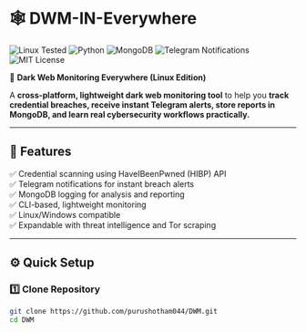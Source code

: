 # 🕸️ DWM-IN-Everywhere

![Linux Tested](https://img.shields.io/badge/Linux-Tested-green?logo=linux)
![Python](https://img.shields.io/badge/Python-3.8+-blue?logo=python)
![MongoDB](https://img.shields.io/badge/MongoDB-Supported-brightgreen?logo=mongodb)
![Telegram Notifications](https://img.shields.io/badge/Notifications-Telegram-blue?logo=telegram)
![MIT License](https://img.shields.io/badge/License-MIT-yellow.svg)

🚀 **Dark Web Monitoring Everywhere (Linux Edition)**

A **cross-platform, lightweight dark web monitoring tool** to help you **track credential breaches, receive instant Telegram alerts, store reports in MongoDB, and learn real cybersecurity workflows practically.**

---

## 🚀 Features

✅ Credential scanning using HaveIBeenPwned (HIBP) API  
✅ Telegram notifications for instant breach alerts  
✅ MongoDB logging for analysis and reporting  
✅ CLI-based, lightweight monitoring  
✅ Linux/Windows compatible  
✅ Expandable with threat intelligence and Tor scraping

---

## ⚙️ Quick Setup

### 1️⃣ Clone Repository
```bash
git clone https://github.com/purushotham044/DWM.git
cd DWM
